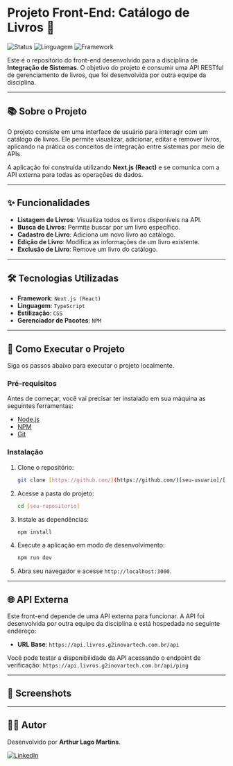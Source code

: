 # Projeto Front-End: Catálogo de Livros 📖

![Status](https://img.shields.io/badge/status-concluído-green)
![Linguagem](https://img.shields.io/badge/linguagem-TypeScript-blue)
![Framework](https://img.shields.io/badge/framework-Next.js-black?logo=next.js)

Este é o repositório do front-end desenvolvido para a disciplina de **Integração de Sistemas**. O objetivo do projeto é consumir uma API RESTful de gerenciamento de livros, que foi desenvolvida por outra equipe da disciplina.

***

## 📚 Sobre o Projeto

O projeto consiste em uma interface de usuário para interagir com um catálogo de livros. Ele permite visualizar, adicionar, editar e remover livros, aplicando na prática os conceitos de integração entre sistemas por meio de APIs.

A aplicação foi construída utilizando **Next.js (React)** e se comunica com a API externa para todas as operações de dados.

***

## ✨ Funcionalidades

-   **Listagem de Livros**: Visualiza todos os livros disponíveis na API.
-   **Busca de Livros**: Permite buscar por um livro específico.
-   **Cadastro de Livro**: Adiciona um novo livro ao catálogo.
-   **Edição de Livro**: Modifica as informações de um livro existente.
-   **Exclusão de Livro**: Remove um livro do catálogo.

***

## 🛠️ Tecnologias Utilizadas

-   **Framework**: `Next.js (React)`
-   **Linguagem**: `TypeScript`
-   **Estilização**: `CSS`
-   **Gerenciador de Pacotes**: `NPM`

***

## 🚀 Como Executar o Projeto

Siga os passos abaixo para executar o projeto localmente.

### Pré-requisitos

Antes de começar, você vai precisar ter instalado em sua máquina as seguintes ferramentas:
* [Node.js](https://nodejs.org/en/)
* [NPM](https://www.npmjs.com/)
* [Git](https://git-scm.com)

### Instalação

1.  Clone o repositório:
    ```bash
    git clone [https://github.com/](https://github.com/)[seu-usuario]/[seu-repositorio].git
    ```

2.  Acesse a pasta do projeto:
    ```bash
    cd [seu-repositorio]
    ```

3.  Instale as dependências:
    ```bash
    npm install
    ```

4.  Execute a aplicação em modo de desenvolvimento:
    ```bash
    npm run dev
    ```
5.  Abra seu navegador e acesse `http://localhost:3000`.

***

## 🌐 API Externa

Este front-end depende de uma API externa para funcionar. A API foi desenvolvida por outra equipe da disciplina e está hospedada no seguinte endereço:

-   **URL Base**: `https://api.livros.g2inovartech.com.br/api`

Você pode testar a disponibilidade da API acessando o endpoint de verificação:
`https://api.livros.g2inovartech.com.br/api/ping`

***

## 📸 Screenshots

***

## 👨‍💻 Autor

Desenvolvido por **Arthur Lago Martins**.

[![LinkedIn](https://www.linkedin.com/in/arthur-martins-510b36235/)](https://www.linkedin.com/in/arthur-martins-510b36235/)
